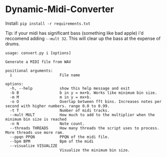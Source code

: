 # Dynamic-Midi-Converter

Install: `pip install -r requirements.txt`

Tip: if your midi has significant bass (something like bad apple) i'd reccomend adding `--mult 32`. This will clear up the bass at the expense of drums.

```
usage: convert.py i [options]

Generate a MIDI file from WAV

positional arguments:
  i                     File name

options:
  -h, --help            show this help message and exit
  -b B                  b in y = mx+b. Works like minimum bin size.
  -m M                  m in y = mx+b.
  -o O                  Overlap between fft bins. Increases notes per second with higher numbers. range 0.0 to 0.99.
  -t T                  Number of midi tracks.
  --mult MULT           How much to add to the multiplier when the minimum bin size is reached
  -n N                  Note count.
  --threads THREADS     How many threads the script uses to process. More threads use more ram.
  --ppqn PPQN           PPQN of the midi file.
  --bpm BPM             Bpm of the midi
  --visualize VISUALIZE
                        Visualize the minimum bin size.
```
